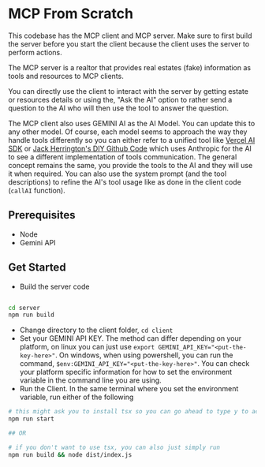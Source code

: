 # MCP From Scratch

This codebase has the MCP client and MCP server. Make sure to first build the server before you start the client because the client uses the server to perform actions.

The MCP server is a realtor that provides real estates (fake) information as tools and resources to MCP clients.

You can directly use the client to interact with the server by getting estate or resources details or using the, "Ask the AI" option to rather send a question to the AI who will then use the tool to answer the question.

The MCP client also uses GEMINI AI as the AI Model. You can update this to any other model. Of course, each model seems to approach the way they handle tools differently so you can either refer to a unified tool like [Vercel AI SDK](https://vercel.com/docs/ai-sdk) or [Jack Herrington's DIY Github Code](https://github.com/jherr/diy-mcp) which uses Anthropic for the AI to see a different implementation of tools communication. The general concept remains the same, you provide the tools to the AI and they will use it when required. You can also use the system prompt (and the tool descriptions) to refine the AI's tool usage like as done in the client code (`callAI` function).

## Prerequisites

- Node
- Gemini API

## Get Started

- Build the server code

```bash

cd server
npm run build

```

- Change directory to the client folder, `cd client`
- Set your GEMINI API KEY. The method can differ depending on your platform, on linux you can just use `export GEMINI_API_KEY="<put-the-key-here>"`. On windows, when using powershell, you can run the command, `$env:GEMINI_API_KEY="<put-the-key-here>"`. You can check your platform specific information for how to set the environment variable in the command line you are using.
- Run the Client. In the same terminal where you set the environment variable, run either of the following

```bash
# this might ask you to install tsx so you can go ahead to type y to accept and it will run the code
npm run start

## OR

# if you don't want to use tsx, you can also just simply run
npm run build && node dist/index.js

```
